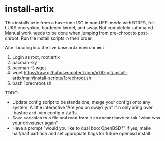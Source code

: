 # install-artix
This installs artix from a base runit ISO in non-UEFI mode with BTRFS, full LUKS encryption, hardened kernel, and sway.
Not completely automated. Manual work needs to be done when jumping from pre-chroot to post-chroot.
Run the install scripts in their order.

After booting into the live base artix environment
1. Login as root, root:artix
2. pacman -Sy
3. pacman -S wget
4. wget https://raw.githubusercontent.com/m00-git/install-artix/main/install-scripts/1prechroot.sh
5. bash 1prechroot.sh

TODO:
* Update config script to be standalone, merge your configs onto any system. A little interactive "Are you on sway? y/n" if n only bring over .bashrc and .vim config n stuffs.
* Save variables to a file and read from it so doesnt have to ask "what was your drive/user again"
* Have a prompt "would you like to dual boot OpenBSD?" if yes, make half/half partition and set appropiate flags for future openbsd install
